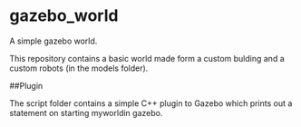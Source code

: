 # gazebo_world
A simple gazebo world. 

This repository contains a basic world made form a custom bulding and a custom robots (in the models folder).

##Plugin

The script folder contains a simple C++ plugin to Gazebo which prints out a statement on starting myworldin gazebo. 
